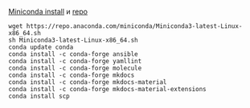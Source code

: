 [Miniconda install](https://docs.conda.io/en/latest/miniconda.html) и [repo](https://anaconda.org/)
```
wget https://repo.anaconda.com/miniconda/Miniconda3-latest-Linux-x86_64.sh
sh Miniconda3-latest-Linux-x86_64.sh 
conda update conda
conda install -c conda-forge ansible
conda install -c conda-forge yamllint
conda install -c conda-forge molecule
conda install -c conda-forge mkdocs
conda install -c conda-forge mkdocs-material
conda install -c conda-forge mkdocs-material-extensions
conda install scp
```

